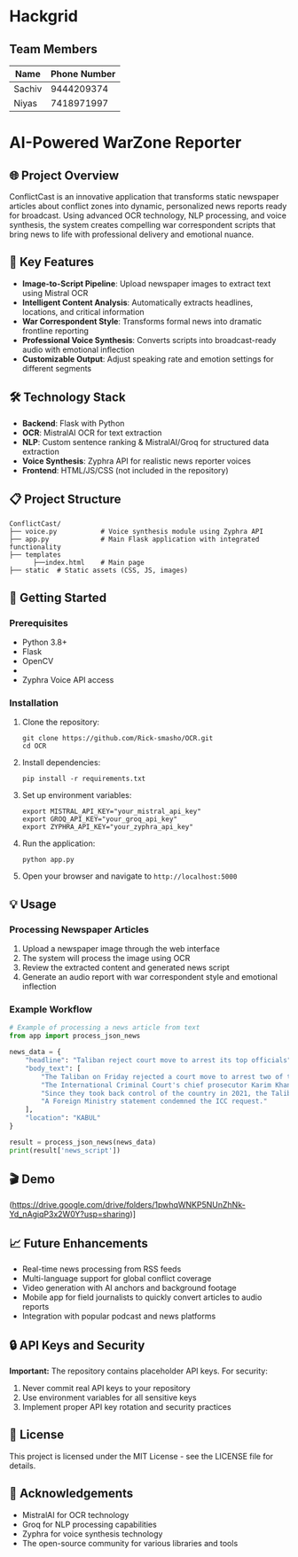 # Hackgrid

## Team Members

| Name   | Phone Number |
|--------|--------------|
| Sachiv | 9444209374   |
| Niyas  | 7418971997   |

#  AI-Powered  WarZone Reporter

## 🌐 Project Overview

ConflictCast is an innovative application that transforms static newspaper articles about conflict zones into dynamic, personalized news reports ready for broadcast. Using advanced OCR technology, NLP processing, and voice synthesis, the system creates compelling war correspondent scripts that bring news to life with professional delivery and emotional nuance.

## 🔑 Key Features

- **Image-to-Script Pipeline**: Upload newspaper images to extract text using Mistral OCR
- **Intelligent Content Analysis**: Automatically extracts headlines, locations, and critical information
- **War Correspondent Style**: Transforms formal news into dramatic frontline reporting
- **Professional Voice Synthesis**: Converts scripts into broadcast-ready audio with emotional inflection
- **Customizable Output**: Adjust speaking rate and emotion settings for different segments

## 🛠️ Technology Stack

- **Backend**: Flask with Python
- **OCR**: MistralAI OCR for text extraction
- **NLP**: Custom sentence ranking & MistralAI/Groq for structured data extraction
- **Voice Synthesis**: Zyphra API for realistic news reporter voices
- **Frontend**: HTML/JS/CSS (not included in the repository)

## 📋 Project Structure

```
ConflictCast/
├── voice.py           # Voice synthesis module using Zyphra API
├── app.py             # Main Flask application with integrated functionality
├── templates
      ├──index.html    # Main page
├── static  # Static assets (CSS, JS, images)

```

## 🚀 Getting Started

### Prerequisites

- Python 3.8+
- Flask
- OpenCV
- 
- Zyphra Voice API access

### Installation

1. Clone the repository:
   ```
   git clone https://github.com/Rick-smasho/OCR.git
   cd OCR
   ```

2. Install dependencies:
   ```
   pip install -r requirements.txt
   ```

3. Set up environment variables:
   ```
   export MISTRAL_API_KEY="your_mistral_api_key"
   export GROQ_API_KEY="your_groq_api_key"
   export ZYPHRA_API_KEY="your_zyphra_api_key"
   ```

4. Run the application:
   ```
   python app.py
   ```

5. Open your browser and navigate to `http://localhost:5000`

## 💡 Usage

### Processing Newspaper Articles

1. Upload a newspaper image through the web interface
2. The system will process the image using OCR
3. Review the extracted content and generated news script
4. Generate an audio report with war correspondent style and emotional inflection

### Example Workflow

```python
# Example of processing a news article from text
from app import process_json_news

news_data = {
    "headline": "Taliban reject court move to arrest its top officials",
    "body_text": [
        "The Taliban on Friday rejected a court move to arrest two of their top officials for persecuting women, accusing the court of baseless accusations and misbehaviour.",
        "The International Criminal Court's chief prosecutor Karim Khan announced on Thursday he had requested arrest warrants for two top Taliban officials, including the leader Hibatullah Akhundzada.",
        "Since they took back control of the country in 2021, the Taliban have barred women from jobs, most public spaces and education beyond sixth grade.",
        "A Foreign Ministry statement condemned the ICC request."
    ],
    "location": "KABUL"
}

result = process_json_news(news_data)
print(result['news_script'])
```

## 🎬 Demo

(https://drive.google.com/drive/folders/1pwhqWNKP5NUnZhNk-Yd_nAgiqP3x2W0Y?usp=sharing)]

## 📈 Future Enhancements

- Real-time news processing from RSS feeds
- Multi-language support for global conflict coverage
- Video generation with AI anchors and background footage
- Mobile app for field journalists to quickly convert articles to audio reports
- Integration with popular podcast and news platforms

## 🔒 API Keys and Security

**Important:** The repository contains placeholder API keys. For security:

1. Never commit real API keys to your repository
2. Use environment variables for all sensitive keys
3. Implement proper API key rotation and security practices


## 📄 License

This project is licensed under the MIT License - see the LICENSE file for details.

## 🙏 Acknowledgements

- MistralAI for OCR technology
- Groq for NLP processing capabilities
- Zyphra for voice synthesis technology
- The open-source community for various libraries and tools
